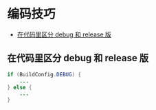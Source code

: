 # 编码技巧

<!-- vim-markdown-toc GFM -->
* [在代码里区分 debug 和 release 版](#在代码里区分-debug-和-release-版)

<!-- vim-markdown-toc -->

## 在代码里区分 debug 和 release 版

```java
if (BuildConfig.DEBUG) {
    ...
} else {
    ...
}
```
